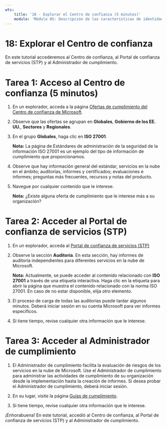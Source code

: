 ```yaml
---
wts:
    title: '18 - Explorar el Centro de confianza (5 minutos)'
    module: 'Módulo 05: Descripción de las características de identidad, gobernanza, privacidad y cumplimiento'
---
```

# 18: Explorar el Centro de confianza

En este tutorial accederemos al Centro de confianza, al Portal de confianza de servicios (STP) y al Administrador de cumplimiento.

# Tarea 1: Acceso al Centro de confianza (5 minutos)

1. En un explorador, acceda a la página [Ofertas de cumplimiento del Centro de confianza de Microsoft](https://docs.microsoft.com/es-es/microsoft-365/compliance/offering-home).

2. Observe que las ofertas se agrupan en **Globales**, **Gobierno de los EE. UU.**, **Sectores** y **Regionales**.

3. En el grupo **Globales**, haga clic en **ISO 27001**. 

    **Nota:** La página de Estándares de administración de la seguridad de la información ISO 27001 es un ejemplo del tipo de información de cumplimiento que proporcionamos.

4. Observe que hay información general del estándar, servicios en la nube en el ámbito; auditorías, informes y certificados; evaluaciones e informes; preguntas más frecuentes, recursos y notas del producto. 

5. Navegue por cualquier contenido que le interese. 

    **Nota:** ¿Existe alguna oferta de cumplimiento que le interese más a su organización?

# Tarea 2: Acceder al Portal de confianza de servicios (STP)

1. En un explorador, acceda al [Portal de confianza de servicios (STP)](https://servicetrust.microsoft.com)

2. Observe la sección **Auditoría**. En esta sección, hay informes de auditoría independientes para diferentes servicios en la nube de Microsoft.

    **Nota:** Actualmente, se puede acceder al contenido relacionado con **ISO 27001** a través de una etiqueta interactiva. Haga clic en la etiqueta para abrir la página que muestra el contenido relacionado con la norma ISO 27001. En caso de no estar disponible, elija otro elemento. 

3. El proceso de carga de todas las auditorías puede tardar algunos minutos. Deberá iniciar sesión en su cuenta Microsoft para ver informes específicos.

4. Si tiene tiempo, revise cualquier otra información que le interese. 

# Tarea 3: Acceder al Administrador de cumplimiento

1. El Administrador de cumplimiento facilita la evaluación de riesgos de los servicios en la nube de Microsoft. Use el Administrador de cumplimiento para administrar las actividades de cumplimiento de su organización desde la implementación hasta la creación de informes. Si desea probar el Administrador de cumplimiento, deberá iniciar sesión.

2. En su lugar, visite la página [Guías de cumplimiento](https://servicetrust.microsoft.com/Documents/TrustDocuments). 

3. Si tiene tiempo, revise cualquier otra información que le interese. 

¡Enhorabuena! En este tutorial, accedió al Centro de confianza, al Portal de confianza de servicios (STP) y al Administrador de cumplimiento.